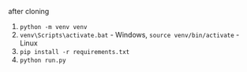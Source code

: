 after cloning
1. `python -m venv venv`
2. `venv\Scripts\activate.bat` - Windows,
   `source venv/bin/activate` - Linux
3. `pip install -r requirements.txt`
4. `python run.py`

